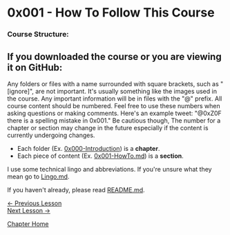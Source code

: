 # 0x001 - How To Follow This Course
### Course Structure:

## If you downloaded the course or you are viewing it on GitHub:

Any folders or files with a name surrounded with square brackets, such as "[ignore]", are not important. It's usually something like the images used in the course. Any important information will be in files with the "@" prefix. All course content should be numbered. Feel free to use these numbers when asking questions or making comments. Here's an example tweet: "@0xZ0F there is a spelling mistake in 0x001." Be cautious though, The number for a chapter or section may change in the future especially if the content is currently undergoing changes.

* Each folder (Ex. [0x000-Introduction](0x000-Introduction.md)) is a **chapter**.
* Each piece of content (Ex. [0x001-HowTo.md](0x001-HowTo.md)) is a **section**.

I use some technical lingo and abbreviations. If you're unsure what they mean go to [Lingo.md](../Lingo.md).

If you haven't already, please read [README.md](../README.md).

[<- Previous Lesson](0x000-Introduction.md)  
[Next Lesson ->](0x002-Setup.md)  

[Chapter Home](0x000-Introduction.md)  

